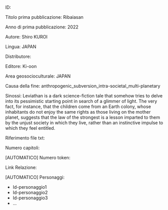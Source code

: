 ID:

Titolo prima pubblicazione: Ribaiasan

Anno di prima pubblicazione: 2022

Autore: Shiro KUROI


Lingua: JAPAN

Distributore:

Editore: Ki-oon

Area geosocioculturale: JAPAN

Causa della fine: anthropogenic_subversion_intra-societal_multi-planetary 

Sinossi: Leviathan is a dark science-fiction tale that somehow tries to delve into its pessimistic starting point in search of a glimmer of light. The very fact, for instance, that the children come from an Earth colony, whose inhabitants do not enjoy the same rights as those living on the mother planet, suggests that the law of the strongest is a lesson imparted to them by the unjust society in which they live, rather than an instinctive impulse to which they feel entitled. 

Riferimento file txt:

Numero capitoli:

[AUTOMATICO] Numero token:

Link Relazione:

[AUTOMATICO] Personaggi:
  - Id-personaggio1
  - Id-personaggio2
  - Id-personaggio3
  - ...